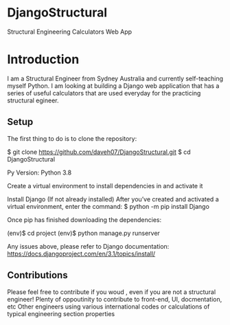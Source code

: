 # DjangoStructural
Structural Engineering Calculators Web App

# Introduction
I am a Structural Engineer from Sydney Australia and currently self-teaching myself Python. 
I am looking at building a Django web application that has a series of useful calculators that are used everyday for the practicing structural egineer.  

## Setup
The first thing to do is to clone the repository:

$ git clone https://github.com/daveh07/DjangoStructural.git
$ cd DjangoStructural

Py Version: Python 3.8

Create a virtual environment to install dependencies in and activate it


Install Django (If not already installed)
After you’ve created and activated a virtual environment, enter the command:
$ python -m pip install Django

Once pip has finished downloading the dependencies:

(env)$ cd project
(env)$ python manage.py runserver

Any issues above, please refer to Django documentation: https://docs.djangoproject.com/en/3.1/topics/install/

## Contributions
Please feel free to contribute if you woud , even if you are not a structural engineer! Plenty of oppoutinity to contribute to front-end, UI, docmentation, etc
Other engineers using various international codes or calculations of typical engineering section properties
